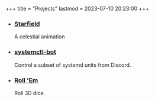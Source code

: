 +++
title = "Projects"
lastmod = 2023-07-10 20:23:00
+++

<div class="grid-list-wrapper">

* ### [Starfield](https://starfield.forrestjacobs.com/)

  A celestial animation

* ### [systemctl-bot](https://github.com/forrestjacobs/systemctl-bot)

  Control a subset of systemd units from Discord.

* ### [Roll 'Em](https://rollem.co/)

  Roll 3D dice.

</div>
